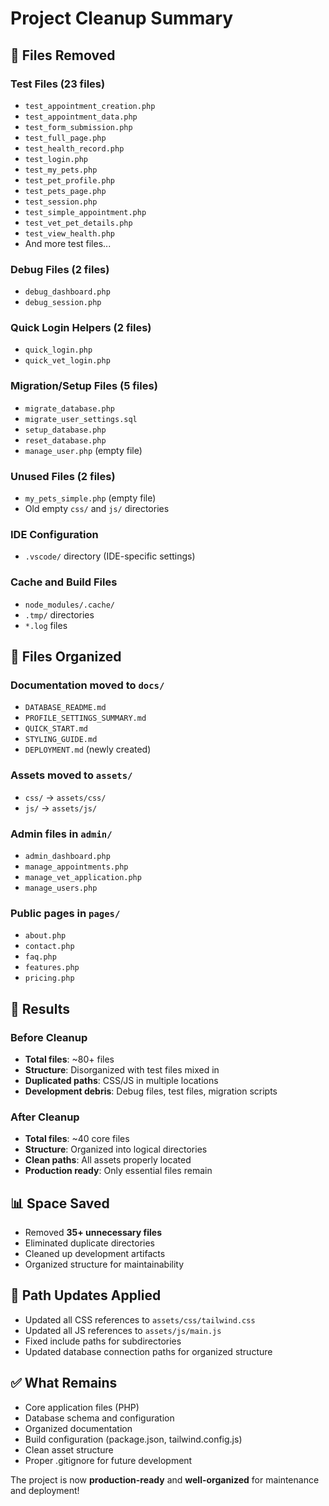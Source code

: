 # Project Cleanup Summary

## 🧹 Files Removed

### Test Files (23 files)
- `test_appointment_creation.php`
- `test_appointment_data.php`
- `test_form_submission.php`
- `test_full_page.php`
- `test_health_record.php`
- `test_login.php`
- `test_my_pets.php`
- `test_pet_profile.php`
- `test_pets_page.php`
- `test_session.php`
- `test_simple_appointment.php`
- `test_vet_pet_details.php`
- `test_view_health.php`
- And more test files...

### Debug Files (2 files)
- `debug_dashboard.php`
- `debug_session.php`

### Quick Login Helpers (2 files)
- `quick_login.php`
- `quick_vet_login.php`

### Migration/Setup Files (5 files)
- `migrate_database.php`
- `migrate_user_settings.sql`
- `setup_database.php`
- `reset_database.php`
- `manage_user.php` (empty file)

### Unused Files (2 files)
- `my_pets_simple.php` (empty file)
- Old empty `css/` and `js/` directories

### IDE Configuration
- `.vscode/` directory (IDE-specific settings)

### Cache and Build Files
- `node_modules/.cache/`
- `.tmp/` directories
- `*.log` files

## 📁 Files Organized

### Documentation moved to `docs/`
- `DATABASE_README.md`
- `PROFILE_SETTINGS_SUMMARY.md`
- `QUICK_START.md`
- `STYLING_GUIDE.md`
- `DEPLOYMENT.md` (newly created)

### Assets moved to `assets/`
- `css/` → `assets/css/`
- `js/` → `assets/js/`

### Admin files in `admin/`
- `admin_dashboard.php`
- `manage_appointments.php`
- `manage_vet_application.php`
- `manage_users.php`

### Public pages in `pages/`
- `about.php`
- `contact.php`
- `faq.php`
- `features.php`
- `pricing.php`

## 🎯 Results

### Before Cleanup
- **Total files**: ~80+ files
- **Structure**: Disorganized with test files mixed in
- **Duplicated paths**: CSS/JS in multiple locations
- **Development debris**: Debug files, test files, migration scripts

### After Cleanup
- **Total files**: ~40 core files
- **Structure**: Organized into logical directories
- **Clean paths**: All assets properly located
- **Production ready**: Only essential files remain

## 📊 Space Saved
- Removed **35+ unnecessary files**
- Eliminated duplicate directories
- Cleaned up development artifacts
- Organized structure for maintainability

## 🔧 Path Updates Applied
- Updated all CSS references to `assets/css/tailwind.css`
- Updated all JS references to `assets/js/main.js`
- Fixed include paths for subdirectories
- Updated database connection paths for organized structure

## ✅ What Remains
- Core application files (PHP)
- Database schema and configuration
- Organized documentation
- Build configuration (package.json, tailwind.config.js)
- Clean asset structure
- Proper .gitignore for future development

The project is now **production-ready** and **well-organized** for maintenance and deployment!
